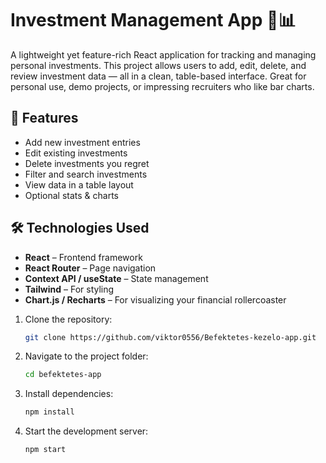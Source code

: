 # Investment Management App 💼📊

A lightweight yet feature-rich React application for tracking and managing personal investments. This project allows users to add, edit, delete, and review investment data — all in a clean, table-based interface. Great for personal use, demo projects, or impressing recruiters who like bar charts.

## 🚀 Features

- Add new investment entries
- Edit existing investments
- Delete investments you regret
- Filter and search investments
- View data in a table layout
- Optional stats & charts

## 🛠 Technologies Used

- **React** – Frontend framework
- **React Router** – Page navigation
- **Context API / useState** – State management
- **Tailwind** – For styling 
- **Chart.js / Recharts** – For visualizing your financial rollercoaster

1. Clone the repository:
   ```bash
   git clone https://github.com/viktor0556/Befektetes-kezelo-app.git

2. Navigate to the project folder:
    ```bash
    cd befektetes-app

3. Install dependencies:
    ```bash
    npm install

4. Start the development server:
    ```bash
    npm start
